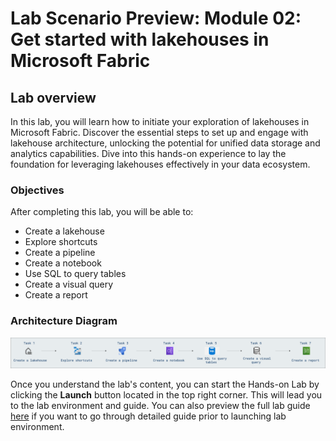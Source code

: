 # Lab Scenario Preview: Module 02: Get started with lakehouses in Microsoft Fabric

## Lab overview

In this lab, you will learn how to initiate your exploration of lakehouses in Microsoft Fabric. Discover the essential steps to set up and engage with lakehouse architecture, unlocking the potential for unified data storage and analytics capabilities. Dive into this hands-on experience to lay the foundation for leveraging lakehouses effectively in your data ecosystem.

### Objectives
  
After completing this lab, you will be able to:

- Create a lakehouse
- Explore shortcuts
- Create a pipeline
- Create a notebook
- Use SQL to query tables
- Create a visual query
- Create a report

### Architecture Diagram

![](Images/Arch-04.png)

Once you understand the lab's content, you can start the Hands-on Lab by clicking the **Launch** button located in the top right corner. This will lead you to the lab environment and guide. You can also preview the full lab guide [here](https://experience.cloudlabs.ai/#/labguidepreview/900c702b-346b-45ae-9c6c-91f04c7d4c9f) if you want to go through detailed guide prior to launching lab environment.